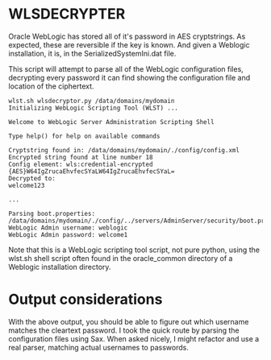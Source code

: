 # WLSDECRYPTER
Oracle WebLogic has stored all of it's password in AES cryptstrings. As expected, these are reversible if the key is known. And given a Weblogic installation, it is, in the SerializedSystemIni.dat file. 

This script will attempt to parse all of the WebLogic configuration files, decrypting every password it can find showing the configuration file and location of the ciphertext. 
```
wlst.sh wlsdecryptor.py /data/domains/mydomain
Initializing WebLogic Scripting Tool (WLST) ...

Welcome to WebLogic Server Administration Scripting Shell

Type help() for help on available commands

Cryptstring found in: /data/domains/mydomain/./config/config.xml
Encrypted string found at line number 18
Config element: wls:credential-encrypted
{AES}W64IgZrucaEhvfecSYaLW64IgZrucaEhvfecSYaL=
Decrypted to:
welcome123

...

Parsing boot.properties: /data/domains/mydomain/./config/../servers/AdminServer/security/boot.properties
WebLogic Admin username: weblogic
WebLogic Admin password: welcome1
```
Note that this is a WebLogic scripting tool script, not pure python, using the wlst.sh shell script often found in the oracle_common directory of a Weblogic installation directory. 

# Output considerations
With the above output, you should be able to figure out which username matches the cleartext password. I took the quick route by parsing the configuration files using Sax. When asked nicely, I might refactor and use a real parser, matching actual usernames to passwords. 
